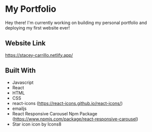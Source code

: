 # My Portfolio

Hey there! I'm currently working on building my personal portfolio and deploying my first website ever! 

## Website Link

https://stacey-carrillo.netlify.app/

## Built With
- Javascript
- React 
- HTML
- CSS
- react-icons (https://react-icons.github.io/react-icons/)
- emailjs
- React Responsive Carousel Npm Package (https://www.npmjs.com/package/react-responsive-carousel)
- Star icon icon by Icons8

